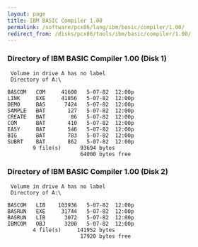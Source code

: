 ```yaml
---
layout: page
title: IBM BASIC Compiler 1.00
permalink: /software/pcx86/lang/ibm/basic/compiler/1.00/
redirect_from: /disks/pcx86/tools/ibm/basic/compiler/1.00/
---
```


### Directory of IBM BASIC Compiler 1.00 (Disk 1)

     Volume in drive A has no label
     Directory of A:\

    BASCOM   COM     41600   5-07-82  12:00p
    LINK     EXE     41856   5-07-82  12:00p
    DEMO     BAS      7424   5-07-82  12:00p
    SAMPLE   BAT       127   5-07-82  12:00p
    CREATE   BAT        86   5-07-82  12:00p
    COM      BAT       410   5-07-82  12:00p
    EASY     BAT       546   5-07-82  12:00p
    BIG      BAT       783   5-07-82  12:00p
    SUBRT    BAT       862   5-07-82  12:00p
            9 file(s)      93694 bytes
                           64000 bytes free

### Directory of IBM BASIC Compiler 1.00 (Disk 2)

     Volume in drive A has no label
     Directory of A:\

    BASCOM   LIB    103936   5-07-82  12:00p
    BASRUN   EXE     31744   5-07-82  12:00p
    BASRUN   LIB      3072   5-07-82  12:00p
    IBMCOM   OBJ      3200   5-07-82  12:00p
            4 file(s)     141952 bytes
                           17920 bytes free
